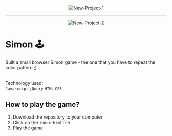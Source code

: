 
<p align="center">
  <img src="https://i.ibb.co/1zNkwp0/New-Project-1.png" alt="New-Project-1" border="0">
</p>
<hr>
<p align="center">
  <img src="https://i.ibb.co/1T7VR8z/New-Project-2.png" alt="New-Project-2" border="0"></p>

# Simon 🕹

Built a small browser Simon game - the one that you have to repeat the color pattern ;)

<br>Technology used:<br /> `Javascript` `jQuery` `HTML` `CSS` 

## How to play the game?

1. Download the repository to your computer
2. Click on the `index.html` file
3. Play the game
